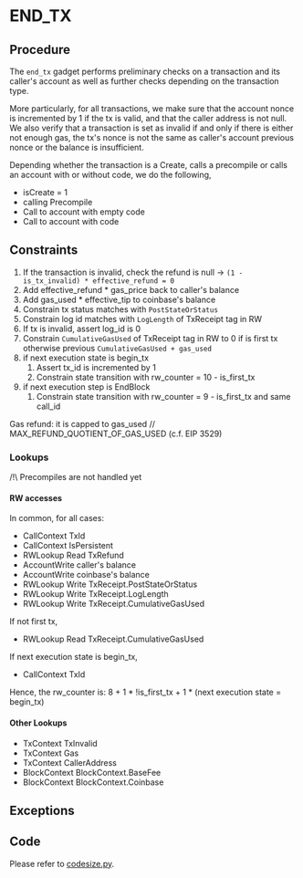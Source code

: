 # END_TX 

## Procedure

The `end_tx` gadget performs preliminary checks on a transaction and its caller's account as well as further checks depending on the transaction type. 

More particularly, for all transactions, we make sure that the account nonce is incremented by 1 if the tx is valid, and that the caller address is not null. We also verify that a transaction is set as invalid if and only if there is either not enough gas, the tx's nonce is not the same as caller's account previous nonce or the balance is insufficient.

Depending whether the transaction is a Create, calls a precompile or calls an account with or without code, we do the following,
- isCreate = 1
- calling Precompile
- Call to account with empty code
- Call to account with code

## Constraints

1. If the transaction is invalid, check the refund is null
-> `(1 - is_tx_invalid) * effective_refund = 0`
2. Add effective_refund * gas_price back to caller's balance
3. Add gas_used * effective_tip to coinbase's balance
4. Constrain tx status matches with `PostStateOrStatus`
5. Constrain log id matches with `LogLength` of TxReceipt tag in RW
6. If tx is invalid, assert log_id is 0
7. Constrain `CumulativeGasUsed` of TxReceipt tag in RW to 0 if is first tx otherwise previous `CumulativeGasUsed + gas_used`
8. if next execution state is begin_tx
    1. Assert tx_id is incremented by 1
    2. Constrain state transition with rw_counter =  10 - is_first_tx
9. if next execution step is EndBlock
    1. Constrain state transition with rw_counter =  9 - is_first_tx and same call_id

Gas refund: it is capped to  gas_used // MAX_REFUND_QUOTIENT_OF_GAS_USED (c.f. EIP 3529)

### Lookups

/!\ Precompiles are not handled yet

#### RW accesses
In common, for all cases: 
- CallContext TxId
- CallContext IsPersistent
- RWLookup Read TxRefund
- AccountWrite caller's balance
- AccountWrite coinbase's balance
- RWLookup Write TxReceipt.PostStateOrStatus
- RWLookup Write TxReceipt.LogLength
- RWLookup Write TxReceipt.CumulativeGasUsed

If not first tx,
- RWLookup Read TxReceipt.CumulativeGasUsed

If next execution state is begin_tx,
- CallContext TxId

Hence, the rw_counter is: 8 + 1 * !is_first_tx + 1 * (next execution state = begin_tx)

#### Other Lookups
- TxContext TxInvalid
- TxContext Gas    
- TxContext CallerAddress
- BlockContext BlockContext.BaseFee
- BlockContext BlockContext.Coinbase

## Exceptions


## Code

Please refer to [codesize.py](src/zkevm_specs/evm_circuit/execution/end_tx.py).
